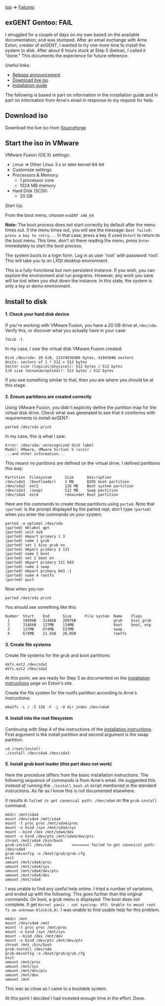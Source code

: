 [top](http://github.com/provision-lightweight-development-environments) =&gt; [Failures](../failures.md)

## exGENT Gentoo: FAIL

I struggled for a couple of days on my own based on the available documentation, and was stumped. After an email exchange with Arne Exton, creator of exGENT, I wanted to try one more time to install the system to disk. After about 6 hours stuck at Step 5 (below), I called it "done." This documents the experience for future reference.

Useful links:

- [Release announcement](http://exgent.exton.net)
- [Download live iso](https://sourceforge.net/projects/exgent/)
- [Installation guide](http://exgent.exton.net/?page_id=25)

The following is based in part on information in the installation guide and in part on information from Arne's email in response to my request for help. 

## Download iso

Download the live iso from [Sourceforge](https://sourceforge.net/projects/exgent/)

## Start the iso in VMware

VMware Fusion (OS X) settings:

- Linux =&gt; Other Linux 3.x or later kernel 64-bit
- Customize settings
- Processors &amp; Memory:
  - 1 processor core
  - 1024 MB memory
- Hard Disk (SCSI):
  - 20 GB

Start Up.

From the boot menu, choose ```exGENT x86_64```

**Note:** The boot process does not start correctly by default after the menu times out. If the menu times out, you will see the message: ```Boot failed: press a key to retry...``` In that case, press a key (I used ```Enter```) to return to the boot menu. This time, don't sit there reading the menu, press ```Enter``` immediately to start the boot process. 

The system boots to a login form. Log in as user 'root' with password 'root'. This will take you to an LXQt desktop environment. 

This is a fully-functional but non-persistent instance. If you wish, you can explore the environment and run programs. However, any work you save will be lost when you shut down the instance. In this state, the system is only a toy or demo environment.

## Install to disk

#### 1. Check your hard disk device

If you're working with VMware Fusion, you have a 20 GB drive at ```/dev/sda```. Verify this, or discover what you actually have in your case:

```shell
fdisk -l
``` 

In my case, I saw the virtual disk VMware Fusion created: 

```
Disk /dev/sda: 20 GiB, 21474836480 bytes, 41943040 sectors
Units: sectors of 1 * 512 = 512 bytes 
Sector size (logical/physical): 512 bytes / 512 bytes 
I/O size (minimum/optimal): 512 bytes / 512 bytes
``` 

If you see something similar to that, then you are where you should be at this stage. 

#### 2. Ensure partitions are created correctly 

Using VMware Fusion, you didn't explicitly define the partition map for the virtual disk drive. Check what was generated to see that it comforms with requirements to install exGENT:

```shell
parted /dev/sda print
``` 

In my case, this is what I saw:

```
Error: /dev/sda: unrecognized disk label 
Model: VMware, VMware Virtual S (scsi)
...and other information...
``` 

This means no partitions are defined on the virtual drive. I defined partitions this way:

```shell
Partition  Filesystem      Size      Description 
/dev/sda1  (bootloader)    2 MB      BIOS boot partition
/dev/sda2  ext2            128 MB    Boot system partition 
/dev/sda3  (swap)          512 MB    Swap partition
/dev/sda4  ext4            remainder Root partition
```

Here are the commands to create those partitions using ```parted```. Note that ```(parted)``` is the prompt displayed by the parted repl; don't type ```(parted)``` when you enter the commands on your system. 

```shell 
parted -a optimal /dev/sda 
(parted) mklabel gpt
(parted) unit mib
(parted) mkpart primary 1 3
(parted) name 1 grub
(parted) set 1 bios_grub on
(parted) mkpart primary 3 131 
(parted) name 2 boot 
(parted) set 2 boot on
(parted) mkpart primary 131 643
(parted) name 3 swap 
(parted) mkpart primary 643 -1
(parted) name 4 rootfs
(parted) quit
```

Now when you run

```shell
parted /dev/sda print
```

You should see something like this:

```
Number  Start    End      Size      File system  Name    Flags
 1      1049kB   3146kB   2097kB                 grub    bios_grub
 2      3146kB   137MB    134MB                  boot    boot, esp
 3      137MB    674MB    537MB                  swap
 4      674MB    21.5GB   20.8GB                 rootfs
```

#### 3. Create file systems 

Create file systems for the grub and boot partitions:

```shell
mkfs.ext2 /dev/sda1
mkfs.ext2 /dev/sda2 
```

At this point, we are ready for Step 3 as documented on the [installation instructions](http://exgent.exton.net/?page_id=25) page on Exton's site. 

Create the file system for the rootfs partition according to Arne's instructions:

```shell 
mke2fs -L / -I 128 -F -j -O dir_index /dev/sda4
```

#### 4. Install into the root filesystem 

Continuing with Step 4 of the instructions of the [installation instructions](http://exgent.exton.net/?page_id=25). First argument is the install partition and second argument is the swap partition.

```shell
cd /root/install
./install /dev/sda4 /dev/sda3
```

#### 5. Install grub boot loader (this part does not work)

Here the procedure differs from the basic installation instructions. The following sequence of commands is from Arne's email. He suggested this _instead of_ running the ```./install_boot.sh``` script mentioned in the standard instructions. As far as I know this is not documented elsewhere.

It results in ```failed to get canonical path: /dev/sda4``` on the ```grub-install``` command.

```shell
mkdir /mnt/sda4
mount /dev/sda4 /mnt/sda4
mount -t proc proc /mnt/sda4/proc
mount -o bind /sys /mnt/sda4/sys
mount --bind /dev /mnt/sda4/dev
mount -o bind /dev/pts /mnt/sda4/dev/pts
chroot /mnt/sda4 /bin/bash 
grub-install /dev/sda         <======= failed to get canonical path: /dev/sda4
grub-mkconfig -o /boot/grub/grub.cfg
exit
umount /mnt/sda4/proc
umount /mnt/sda4/sys
umount /mnt/sda4/dev/pts
umount /mnt/sda4/dev
umount /mnt/sda4
```

I was unable to find any useful help online. I tried a number of variations, and ended up with the following. This goes further than the original commands. On boot, a grub menu is displayed. The boot does not complete. It get ```Kernel panic - not syncing: VFS: Unable to mount root fs on unknown-block(0,0)```. I was unable to find usable help for this problem. 

```shell 
mkdir /mnt
mount /dev/sda4 /mnt
mount -t proc proc /mnt/proc
mount -o bind /sys /mnt/sys
mount --bind /dev /mnt/dev
mount -o bind /dev/pts /mnt/dev/pts
chroot /mnt /bin/bash 
grub-install /dev/sda
grub-mkconfig -o /boot/grub/grub.cfg
exit
umount /mnt/proc
umount /mnt/sys
umount /mnt/dev/pts
umount /mnt/dev
umount /mnt
```

This was as close as I came to a bootable system. 

At this point I decided I had invested enough time in the effort. Done. 
